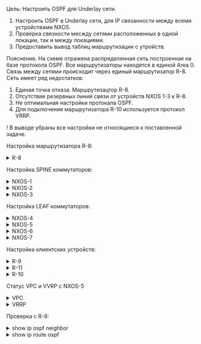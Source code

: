 Цель: Настроить OSPF для Underlay сети.

1. Настроить OSPF в Underlay сети, для IP связанности между всеми устройствами NXOS.
2. Проверка связности месжду сетями расположенных в одной локации, так и между локациями.
3. Предоставить вывод таблиц маршрутизации с утройств.

Пояснение. На схеме отражена распределенная сеть построенная на базе протокола OSPF. Все маршрутизаторы находятся в единой Area 0. Связь между сетями происходит через единый маршрутизатор R-8.
Сеть имеет ряд недостатков:

1. Единая точка отказа. Маршрутизацтор R-8.
2. Отсутствие резервных линий связи от устройств NXOS 1-3 к R-8.
3. Не оптимальная настройки протокала OSPF.
4. Для подключения маршрутизатора R-10 используется протокол VRRP.

! В выводе убраны все настройки не относящиеся к поставленной задаче.

Настройка маршрутизатора R-8:
<details>
<summary>R-8</summary>
<pre><code>

interface Loopback0
 ip address 1.1.1.255 255.255.255.255
!
interface Ethernet0/0
 ip address 10.10.10.0 255.255.255.254
!
interface Ethernet0/1
 ip address 10.10.10.2 255.255.255.254
!
interface Ethernet0/2
 ip address 10.10.10.4 255.255.255.254
!
interface Ethernet0/3
 no ip address
!
router ospf 1
 router-id 1.1.1.255
 passive-interface default
 no passive-interface Ethernet0/0
 no passive-interface Ethernet0/1
 no passive-interface Ethernet0/2
 network 1.1.1.255 0.0.0.0 area 0
 network 10.10.10.0 0.0.0.1 area 0
 network 10.10.10.2 0.0.0.1 area 0
 network 10.10.10.4 0.0.0.1 area 0

</code></pre>
</details>

Настройка SPINE коммутаторов:
<details>
<summary>NXOS-1</summary>
<pre><code>
SPINE-1# show run

feature ospf
feature interface-vlan
feature hsrp
feature lacp
feature vpc

interface Ethernet1/1
  no switchport
  ip address 10.10.10.1/31
  ip router ospf UNDERLAY area 0.0.0.0
  no shutdown

interface Ethernet1/2
  no switchport
  medium p2p
  ip unnumbered loopback0
  ip router ospf UNDERLAY area 0.0.0.0
  no shutdown

interface Ethernet1/3
  no switchport
  medium p2p
  ip unnumbered loopback0
  ip router ospf UNDERLAY area 0.0.0.0
  no shutdown

interface Ethernet1/4
  no switchport
  medium p2p
  ip unnumbered loopback0
  ip router ospf UNDERLAY area 0.0.0.0
  no shutdown

interface loopback0
  ip address 1.1.1.1/32
  ip router ospf UNDERLAY area 0.0.0.0
cli alias name wr copy running-config startup-config
line console
line vty
boot nxos bootflash:/nxos.9.2.2.bin
router ospf UNDERLAY
  router-id 1.1.1.1
  log-adjacency-changes detail

</code></pre>
</details>

<details>
<summary>NXOS-2</summary>
<pre><code>
SPINE-2# show run
feature ospf
feature interface-vlan
feature hsrp
feature lacp
feature vpc

interface Ethernet1/1
  no switchport
  ip address 10.10.10.3/31
  ip router ospf UNDERLAY area 0.0.0.0
  no shutdown

interface Ethernet1/2
  no switchport
  medium p2p
  ip unnumbered loopback0
  ip router ospf UNDERLAY area 0.0.0.0
  no shutdown

interface Ethernet1/3
  no switchport
  medium p2p
  ip unnumbered loopback0
  ip router ospf UNDERLAY area 0.0.0.0
  no shutdown

interface Ethernet1/4
  no switchport
  medium p2p
  ip unnumbered loopback0
  ip router ospf UNDERLAY area 0.0.0.0
  no shutdown

interface loopback0
  ip address 1.1.1.2/32
  ip router ospf UNDERLAY area 0.0.0.0
cli alias name wr copy running-config startup-config
line console
line vty
boot nxos bootflash:/nxos.9.2.2.bin
router ospf UNDERLAY
  router-id 1.1.1.2
  log-adjacency-changes detail

</code></pre>
</details>

<details>
<summary>NXOS-3</summary>
<pre><code>

SPINE-3# show run
feature ospf
feature interface-vlan
feature hsrp
feature lacp
feature vpc

interface Ethernet1/1
  no switchport
  ip address 10.10.10.5/31
  ip router ospf UNDERLAY area 0.0.0.0
  no shutdown

interface Ethernet1/2
  no switchport
  medium p2p
  ip unnumbered loopback0
  ip router ospf UNDERLAY area 0.0.0.0
  no shutdown

interface loopback0
  ip address 1.1.1.3/32
  ip router ospf UNDERLAY area 0.0.0.0
cli alias name wr copy running-config startup-config
line console
line vty
boot nxos bootflash:/nxos.9.2.2.bin
router ospf UNDERLAY
  router-id 1.1.1.3
  log-adjacency-changes detail

</code></pre>
</details>

Настройка LEAF коммутаторов:

<details>
<summary>NXOS-4</summary>
<pre><code>

feature ospf
feature interface-vlan
feature hsrp
feature lacp
feature vpc

ip prefix-list redistribute_list seq 5 permit 10.0.0.0/30
route-map OSPF-redistribute permit 10
  match ip address prefix-list redistribute_list

interface Ethernet1/1
  no switchport
  medium p2p
  ip unnumbered loopback0
  ip router ospf UNDERLAY area 0.0.0.0
  no shutdown

interface Ethernet1/2
  no switchport
  ip address 10.0.0.1/30
  no shutdown

interface Ethernet1/3
  no switchport
  medium p2p
  ip unnumbered loopback0
  ip router ospf UNDERLAY area 0.0.0.0
  no shutdown

  interface loopback0
  ip address 1.1.1.4/32
  ip router ospf UNDERLAY area 0.0.0.0
cli alias name wr copy running-config startup-config
line console
line vty
boot nxos bootflash:/nxos.9.2.2.bin
router ospf UNDERLAY
  router-id 1.1.1.4
  redistribute direct route-map OSPF-redistribute
  log-adjacency-changes detail

</code></pre>
</details>

<details>
<summary>NXOS-5</summary>
<pre><code>

feature vrrp
cfs eth distribute
feature ospf
feature interface-vlan
feature hsrp
feature lacp
feature vpc

vlan 1-2
vlan 2
  name Client-Vlan2

ip prefix-list redistribute_list seq 5 permit 10.0.1.0/24
route-map OSPF-redistribute permit 10
  match ip address prefix-list redistribute_list
vrf context VPC
vrf context management
vpc domain 1
  role priority 100
  peer-keepalive destination 10.200.100.2 source 10.200.100.1 vrf VPC


interface Vlan1

interface Vlan2
  no shutdown
  ip address 10.0.1.254/24
  vrrp 2
    priority 1
    address 10.0.1.1
    no shutdown

interface port-channel1
  description *** VPC PEERLINK ***
  switchport mode trunk
  spanning-tree port type network
  vpc peer-link

interface port-channel2
  switchport access vlan 2
  vpc 1

interface Ethernet1/1
  no switchport
  medium p2p
  ip unnumbered loopback0
  ip router ospf UNDERLAY area 0.0.0.0
  no shutdown

interface Ethernet1/2
  switchport access vlan 2
  channel-group 2 mode active

interface Ethernet1/3
  no switchport
  medium p2p
  ip unnumbered loopback0
  ip router ospf UNDERLAY area 0.0.0.0
  no shutdown

interface Ethernet1/4
  description *** VPC KEEPALIVE LINK ***
  no switchport
  vrf member VPC
  ip address 10.200.100.1/24
  no shutdown

interface Ethernet1/5
  switchport mode trunk
  channel-group 1 mode active

interface Ethernet1/6
  switchport mode trunk
  channel-group 1 mode active

interface loopback0
  ip address 1.1.1.5/32
  ip router ospf UNDERLAY area 0.0.0.0
cli alias name wr copy running-config startup-config
line console
line vty
boot nxos bootflash:/nxos.9.2.2.bin
router ospf UNDERLAY
  router-id 1.1.1.5
  redistribute direct route-map OSPF-redistribute
  log-adjacency-changes detail

</code></pre>
</details>

<details>
<summary>NXOS-6</summary>
<pre><code>

feature vrrp
cfs eth distribute
feature ospf
feature interface-vlan
feature hsrp
feature lacp
feature vpc

vlan 1-2
vlan 2
  name Client-Vlan2

ip prefix-list redistribute_list seq 5 permit 10.0.1.0/24
route-map OSPF-redistribute permit 10
  match ip address prefix-list redistribute_list
vrf context VPC
vrf context management
vpc domain 1
  role priority 1
  peer-keepalive destination 10.200.100.1 source 10.200.100.2 vrf VPC


interface Vlan1

interface Vlan2
  no shutdown
  ip address 10.0.1.253/24
  vrrp 2
    priority 2
    address 10.0.1.1
    no shutdown

interface port-channel1
  description *** VPC PEERLINK ***
  switchport mode trunk
  spanning-tree port type network
  vpc peer-link

interface port-channel2
  switchport access vlan 2
  vpc 1

interface Ethernet1/1
  no switchport
  medium p2p
  ip unnumbered loopback0
  ip router ospf UNDERLAY area 0.0.0.0
  no shutdown

interface Ethernet1/2
  switchport access vlan 2
  channel-group 2 mode active

interface Ethernet1/3
  no switchport
  medium p2p
  ip unnumbered loopback0
  ip router ospf UNDERLAY area 0.0.0.0
  no shutdown

interface Ethernet1/4
  description *** VPC KEEPALIVE LINK ***
  no switchport
  vrf member VPC
  ip address 10.200.100.2/24
  no shutdown

interface Ethernet1/5
  switchport mode trunk
  channel-group 1 mode active

interface Ethernet1/6
  switchport mode trunk
  channel-group 1 mode active

interface loopback0
  ip address 1.1.1.6/32
  ip router ospf UNDERLAY area 0.0.0.0
cli alias name wr copy running-config startup-config
line console
line vty
boot nxos bootflash:/nxos.9.2.2.bin
router ospf UNDERLAY
  router-id 1.1.1.6
  redistribute direct route-map OSPF-redistribute
  log-adjacency-changes detail

</code></pre>
</details>


<details>
<summary>NXOS-7</summary>
<pre><code>

cfs eth distribute
feature ospf
feature interface-vlan
feature hsrp
feature lacp
feature vpc

vlan 1

ip prefix-list redistribute_list seq 5 permit 10.0.2.0/30
route-map OSPF-redistribute permit 10
  match ip address prefix-list redistribute_list

interface Ethernet1/1
  no switchport
  medium p2p
  ip unnumbered loopback0
  ip router ospf UNDERLAY area 0.0.0.0
  no shutdown

interface Ethernet1/2
  no switchport
  ip address 10.0.2.1/30
  no shutdown

interface loopback0
  ip address 1.1.1.7/32
  ip router ospf UNDERLAY area 0.0.0.0
cli alias name wr copy running-config startup-config
line console
line vty
boot nxos bootflash:/nxos.9.2.2.bin
router ospf UNDERLAY
  router-id 1.1.1.7
  redistribute direct route-map OSPF-redistribute
  log-adjacency-changes detail

</code></pre>
</details>


Настройка клиентских устройств:
<details>
<summary>R-9</summary>
<pre><code>

interface Ethernet0/0
 ip address 10.0.0.2 255.255.255.252

ip route 0.0.0.0 0.0.0.0 10.0.0.1

</code></pre>
</details>

<details>
<summary>R-11</summary>
<pre><code>

interface Ethernet0/0
 ip address 10.0.2.2 255.255.255.252

ip route 0.0.0.0 0.0.0.0 10.0.2.1

</code></pre>
</details>

<details>
<summary>R-10</summary>
<pre><code>

interface Port-channel1
 switchport access vlan 2
 switchport mode access
!
interface Ethernet0/0
 switchport access vlan 2
 switchport mode access
 channel-group 1 mode active
!
interface Ethernet0/1
 switchport access vlan 2
 switchport mode access
 channel-group 1 mode active

interface Vlan2
 ip address 10.0.1.2 255.255.255.0

ip route 0.0.0.0 0.0.0.0 10.0.1.1

</code></pre>
</details>

Статус VPC и VVRP c NXOS-5
<details>
<summary>VPC</summary>
<pre><code>

(*) - local vPC is down, forwarding via vPC peer-link

vPC domain id                     : 1
Peer status                       : peer adjacency formed ok
vPC keep-alive status             : peer is alive
Configuration consistency status  : success
Per-vlan consistency status       : success
Type-2 consistency status         : success
vPC role                          : secondary
Number of vPCs configured         : 1
Peer Gateway                      : Disabled
Dual-active excluded VLANs        : -
Graceful Consistency Check        : Enabled
Auto-recovery status              : Disabled
Delay-restore status              : Timer is off.(timeout = 30s)
Delay-restore SVI status          : Timer is off.(timeout = 10s)
Operational Layer3 Peer-router    : Disabled

vPC Peer-link status
---------------------------------------------------------------------
id    Port   Status Active vlans
--    ----   ------ -------------------------------------------------
1     Po1    up     1-2


vPC status
----------------------------------------------------------------------------
Id    Port          Status Consistency Reason                Active vlans
--    ------------  ------ ----------- ------                ---------------
1     Po2           up     success     success               2


</code></pre>
</details>

<details>
<summary>VRRP</summary>
<pre><code>
Vlan2 - Group 2 (IPV4)
     State is Backup
     Virtual IP address is 10.0.1.1
     Priority 1, Configured 1
     Forwarding threshold(for VPC), lower: 1 upper: 1
     Advertisement interval 1
     Preemption enabled
     Virtual MAC address is 0000.5e00.0102
     Master router is 10.0.1.253

</code></pre>
</details>

Проверка с R-8:
<details>
<summary>show ip ospf neighbor</summary>
<pre><code>

Neighbor ID     Pri   State           Dead Time   Address         Interface
1.1.1.3           1   FULL/BDR        00:00:32    10.10.10.5      Ethernet0/2
1.1.1.2           1   FULL/BDR        00:00:35    10.10.10.3      Ethernet0/1
1.1.1.1           1   FULL/BDR        00:00:36    10.10.10.1      Ethernet0/0

</code></pre>
</details>

<details>
<summary>show ip route ospf</summary>
<pre><code>
1.0.0.0/32 is subnetted, 8 subnets
O        1.1.1.1 [110/11] via 10.10.10.1, 00:26:41, Ethernet0/0
O        1.1.1.2 [110/11] via 10.10.10.3, 00:27:13, Ethernet0/1
O        1.1.1.3 [110/11] via 10.10.10.5, 00:26:52, Ethernet0/2
O        1.1.1.4 [110/51] via 10.10.10.3, 00:18:08, Ethernet0/1
           [110/51] via 10.10.10.1, 00:17:58, Ethernet0/0
O        1.1.1.5 [110/51] via 10.10.10.3, 00:27:02, Ethernet0/1
           [110/51] via 10.10.10.1, 00:26:31, Ethernet0/0
O        1.1.1.6 [110/51] via 10.10.10.3, 00:27:02, Ethernet0/1
           [110/51] via 10.10.10.1, 00:26:41, Ethernet0/0
O        1.1.1.7 [110/51] via 10.10.10.5, 00:26:52, Ethernet0/2
10.0.0.0/8 is variably subnetted, 9 subnets, 4 masks
O E2     10.0.0.0/30 [110/20] via 10.10.10.3, 00:18:08, Ethernet0/1
               [110/20] via 10.10.10.1, 00:17:58, Ethernet0/0
O E2     10.0.1.0/24 [110/20] via 10.10.10.3, 00:27:02, Ethernet0/1
               [110/20] via 10.10.10.1, 00:26:41, Ethernet0/0
O E2     10.0.2.0/30 [110/20] via 10.10.10.5, 00:26:52, Ethernet0/2

</code></pre>
</details>
